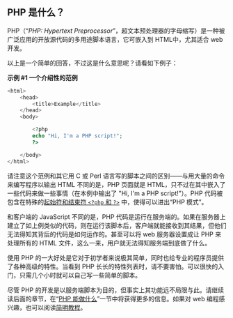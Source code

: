 PHP 是什么？
------------

PHP（“*PHP: Hypertext
Preprocessor*”，超文本预处理器的字母缩写）是一种被广泛应用的开放源代码的多用途脚本语言，它可嵌入到
HTML中，尤其适合 web 开发。

以上是一个简单的回答，不过这是什么意思呢？请看如下例子：

**示例 \#1 一个介绍性的范例**

``` php
<html>
    <head>
        <title>Example</title>
    </head>
    <body>

        <?php
        echo "Hi, I'm a PHP script!";
        ?>

    </body>
</html>
```

请注意这个范例和其它用 C 或 Perl
语言写的脚本之间的区别——与用大量的命令来编写程序以输出 HTML
不同的是，PHP 页面就是
HTML，只不过在其中嵌入了一些代码来做一些事情（在本例中输出了 "Hi, I'm a
PHP script!"）。PHP
代码被包含在特殊的<a href="/language/basic-syntax/phpmode.html" class="link">起始符和结束符 <code class="code">&lt;?php</code> 和 <code class="code">?&gt;</code></a>
中，使得可以进出“PHP 模式”。

和客户端的 JavaScript 不同的是，PHP
代码是运行在服务端的。如果在服务器上建立了如上例类似的代码，则在运行该脚本后，客户端就能接收到其结果，但他们无法得知其背后的代码是如何运作的。甚至可以将
web 服务器设置成让 PHP 来处理所有的 HTML
文件，这么一来，用户就无法得知服务端到底做了什么。

使用 PHP
的一大好处是它对于初学者来说极其简单，同时也给专业的程序员提供了各种高级的特性。当看到
PHP
长长的特性列表时，请不要害怕。可以很快的入门，只需几个小时就可以自己写一些简单的脚本。

尽管 PHP
的开发是以服务端脚本为目的，但事实上其功能远不局限与此。请继续读后面的章节，在“<a href="/intro-whatcando.html" class="link">PHP 能做什么</a>”一节中将获得更多的信息。如果对
web
编程感兴趣，也可以阅读<a href="/tutorial.html" class="link">简明教程</a>。

